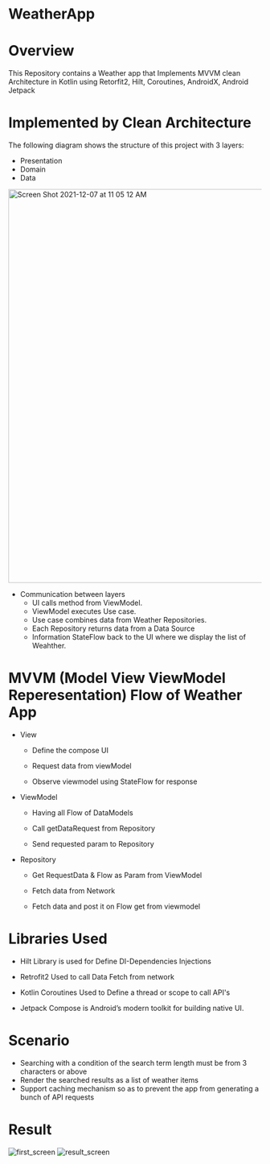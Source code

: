 # WeatherApp
# Overview
This Repository contains a Weather app that Implements MVVM clean Architecture in Kotlin using Retorfit2, Hilt, Coroutines, AndroidX, Android Jetpack
# Implemented by Clean Architecture
The following diagram shows the structure of this project with 3 layers:
- Presentation
- Domain
- Data

<img width="782" alt="Screen Shot 2021-12-07 at 11 05 12 AM" src="https://user-images.githubusercontent.com/5003463/144964438-ba1c235c-3f07-49f1-a41b-63151107c636.png">

- Communication between layers
  - UI calls method from ViewModel.
  - ViewModel executes Use case.
  - Use case combines data from Weather Repositories.
  - Each Repository returns data from a Data Source
  - Information StateFlow back to the UI where we display the list of Weahther.

# MVVM (Model View ViewModel Reperesentation) Flow of Weather App
- View

  - Define the compose UI 
  
  - Request data from viewModel
  
  - Observe viewmodel using StateFlow for response

- ViewModel

  - Having all Flow of DataModels

  - Call getDataRequest from Repository

  - Send requested param to Repository

- Repository

  - Get RequestData & Flow as Param from ViewModel

  - Fetch data from Network

  - Fetch data and post it on Flow get from viewmodel

# Libraries Used
- Hilt Library is used for Define DI-Dependencies Injections

- Retrofit2 Used to call Data Fetch from network

- Kotlin Coroutines Used to Define a thread or scope to call API's

- Jetpack Compose is Android’s modern toolkit for building native UI. 

# Scenario
- Searching with a condition of the search term length must be from 3
characters or above 
- Render the searched results as a list of weather items 
- Support caching mechanism so as to prevent the app from generating a bunch of
API requests
# Result
![first_screen](https://user-images.githubusercontent.com/5003463/144965656-f167e96d-ce79-4a5f-a8a3-ad99f7f33f56.png)
![result_screen](https://user-images.githubusercontent.com/5003463/144965671-09290d5d-5677-4c8c-8792-17ba2a81a13b.png)



